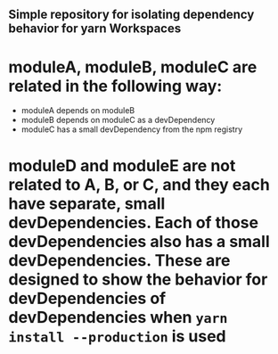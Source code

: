 ## Simple repository for isolating dependency behavior for yarn Workspaces

# moduleA, moduleB, moduleC are related in the following way:
- moduleA depends on moduleB
- moduleB depends on moduleC as a devDependency
- moduleC has a small devDependency from the npm registry

# moduleD and moduleE are not related to A, B, or C, and they each have separate, small devDependencies. Each of those devDependencies also has a small devDependencies. These are designed to show the behavior for devDependencies of devDependencies when `yarn install --production` is used
